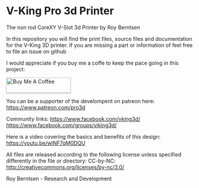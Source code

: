 # V-King Pro 3d Printer
The non rod CoreXY V-Slot 3d Printer by Roy Berntsen

In this repository you will find the print files, source files and documentation for the V-King 3D printer. If you are missing a part or information of feel free to file an issue on github

I would appreciate if you buy me a coffe to keep the pace going in this project:

<a href="https://www.buymeacoffee.com/pro3d" target="_blank"><img src="https://www.buymeacoffee.com/assets/img/custom_images/yellow_img.png" alt="Buy Me A Coffee" style="height: 41px !important;width: 174px !important;box-shadow: 0px 3px 2px 0px rgba(190, 190, 190, 0.5) !important;-webkit-box-shadow: 0px 3px 2px 0px rgba(190, 190, 190, 0.5) !important;" ></a>

You can be a supporter of the develompent on patreon here: https://www.patreon.com/pro3d

Community links: 
https://www.facebook.com/vking3d/ 
https://www.facebook.com/groups/viking3d/

Here is a video covering the basics and benefits of this design: https://youtu.be/wINF7qM0DQU

All files are released according to the following license unless specified differently in the file or directory:
CC-by-NC: http://creativecommons.org/licenses/by-nc/3.0/

Roy Berntsen - Research and Development
